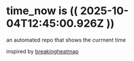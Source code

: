 # time_now is (( 2025-10-04T12:45:00.926Z ))

an automated repo that shows the currnent time

inspired by [breakingheatmap](https://github.com/breakingheatmap/breakingheatmap)